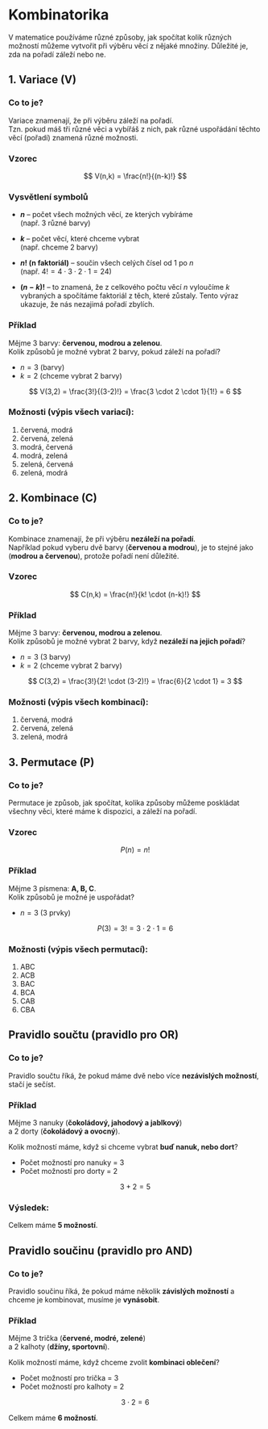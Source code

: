 # Kombinatorika

V matematice používáme různé způsoby, jak spočítat kolik různých možností můžeme vytvořit při výběru věcí z nějaké množiny. Důležité je, zda na pořadí záleží nebo ne.

## 1. Variace (V)

### Co to je?

Variace znamenají, že při výběru záleží na pořadí.  
Tzn. pokud máš tři různé věci a vybířáš z nich, pak různé uspořádání těchto věcí (pořadí) znamená různé možnosti.

### Vzorec
$$
V(n,k) = \frac{n!}{(n-k)!}
$$

### Vysvětlení symbolů
- **$n$** – počet všech možných věcí, ze kterých vybíráme  
  (např. 3 různé barvy)  

- **$k$** – počet věcí, které chceme vybrat  
  (např. chceme 2 barvy)  

- **$n!$ (n faktoriál)** – součin všech celých čísel od 1 po $n$  
  (např. $4! = 4 \cdot 3 \cdot 2 \cdot 1 = 24$)  

- **$(n-k)!$** – to znamená, že z celkového počtu věcí $n$ vyloučíme $k$ vybraných a spočítáme faktoriál z těch, které zůstaly. Tento výraz ukazuje, že nás nezajimá pořadí zbylích.

### Příklad

Mějme 3 barvy: **červenou, modrou a zelenou**.  
Kolik způsobů je možné vybrat 2 barvy, pokud záleží na pořadí?

- $n = 3$ (barvy)  
- $k = 2$ (chceme vybrat 2 barvy)

$$
V(3,2) = \frac{3!}{(3-2)!} = \frac{3 \cdot 2 \cdot 1}{1!} = 6
$$

### Možnosti (výpis všech variací):
1. červená, modrá  
2. červená, zelená  
3. modrá, červená  
4. modrá, zelená  
5. zelená, červená  
6. zelená, modrá

## 2. Kombinace (C)

### Co to je?

Kombinace znamenají, že při výběru **nezáleží na pořadí**.  
Například pokud vyberu dvě barvy (**červenou a modrou**), je to stejné jako (**modrou a červenou**), protože pořadí není důležité.

### Vzorec
$$
C(n,k) = \frac{n!}{k! \cdot (n-k)!}
$$

### Příklad
Mějme 3 barvy: **červenou, modrou a zelenou**.  
Kolik způsobů je možné vybrat 2 barvy, když **nezáleží na jejich pořadí**?

- $n = 3$ (3 barvy)  
- $k = 2$ (chceme vybrat 2 barvy)

$$
C(3,2) = \frac{3!}{2! \cdot (3-2)!} = \frac{6}{2 \cdot 1} = 3
$$

### Možnosti (výpis všech kombinací):
1. červená, modrá  
2. červená, zelená  
3. zelená, modrá

## 3. Permutace (P)

### Co to je?

Permutace je způsob, jak spočítat, kolika způsoby můžeme poskládat všechny věci, které máme k dispozici, a záleží na pořadí.

### Vzorec
$$
P(n) = n!
$$

### Příklad
Mějme 3 písmena: **A, B, C**.  
Kolik způsobů je možné je uspořádat?

- $n = 3$ (3 prvky)

$$
P(3) = 3! = 3 \cdot 2 \cdot 1 = 6
$$

### Možnosti (výpis všech permutací):
1. ABC  
2. ACB  
3. BAC  
4. BCA  
5. CAB  
6. CBA

## Pravidlo součtu (pravidlo pro OR)

### Co to je?
Pravidlo součtu říká, že pokud máme dvě nebo více **nezávislých možností**, stačí je sečíst.

### Příklad

Mějme 3 nanuky (**čokoládový, jahodový a jablkový**)  
a 2 dorty (**čokoládový a ovocný**).  

Kolik možností máme, když si chceme vybrat **buď nanuk, nebo dort**?

- Počet možností pro nanuky = 3  
- Počet možností pro dorty = 2  

$$
3 + 2 = 5
$$

### Výsledek:
Celkem máme **5 možností**.

## Pravidlo součinu (pravidlo pro AND)

### Co to je?

Pravidlo součinu říká, že pokud máme několik **závislých možností** a chceme je kombinovat, musíme je **vynásobit**.

### Příklad
Mějme 3 trička (**červené, modré, zelené**)  
a 2 kalhoty (**džíny, sportovní**).  

Kolik možností máme, když chceme zvolit **kombinaci oblečení**?

- Počet možností pro trička = 3  
- Počet možností pro kalhoty = 2  

$$
3 \cdot 2 = 6
$$

Celkem máme **6 možností**.